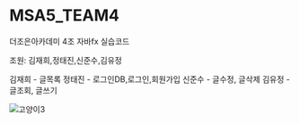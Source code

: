 # MSA5_TEAM4
더조은아카데미 4조 자바fx 실습코드

조원: 김재희,정태진,신준수,김유정

김재희 - 글목록
정태진 - 로그인DB,로그인,회원가입
신준수 - 글수정, 글삭제
김유정 - 글조회, 글쓰기


![고양이3](https://github.com/JTNewY/MSA5_TEAM4/assets/151705894/70953e98-36ca-4c41-ba89-deda1e836d8f)
